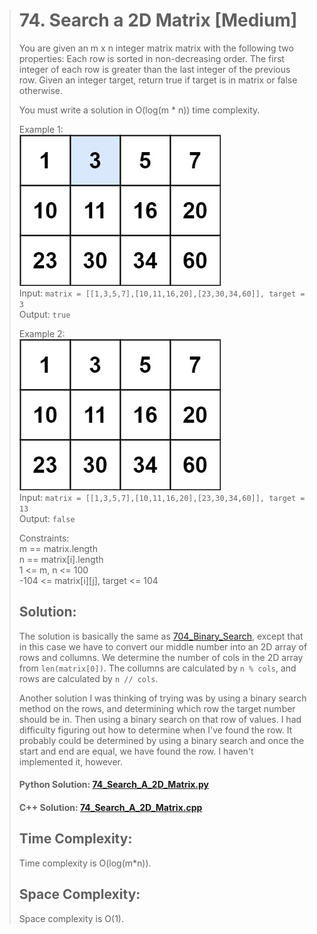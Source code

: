 ># 74. Search a 2D Matrix [Medium]
>You are given an m x n integer matrix matrix with the following two properties:
>Each row is sorted in non-decreasing order.
>The first integer of each row is greater than the last integer of the previous row.
>Given an integer target, return true if target is in matrix or false otherwise.
>
>You must write a solution in O(log(m * n)) time complexity.
>
>Example 1:  
>![image](/images/mat.jpg)  
>Input: ```matrix = [[1,3,5,7],[10,11,16,20],[23,30,34,60]], target = 3```  
>Output: ```true```  
>
>Example 2:  
>![image](/images/mat2.jpg)  
>Input: ```matrix = [[1,3,5,7],[10,11,16,20],[23,30,34,60]], target = 13```  
>Output: ```false```  
> 
>Constraints:  
>m == matrix.length  
>n == matrix[i].length  
>1 <= m, n <= 100  
>-104 <= matrix[i][j], target <= 104  
>
>## Solution:
>The solution is basically the same as [704_Binary_Search](/markdown/704_Binary_Search.md), except that in this case we have to convert our middle number into an 2D array of rows and collumns. We determine the number of cols in the 2D array from ```len(matrix[0])```. The collumns are calculated by ```n % cols```, and rows are calculated by ```n // cols```.
>
>Another solution I was thinking of trying was by using a binary search method on the rows, and determining which row the target number should be in. Then using a binary search on that row of values. I had difficulty figuring out how to determine when I've found the row. It probably could be determined by using a binary search and once the start and end are equal, we have found the row. I haven't implemented it, however.
>
>#### Python Solution: [74_Search_A_2D_Matrix.py](/python/74_Search_A_2D_Matrix.py)
>#### C++ Solution: [74_Search_A_2D_Matrix.cpp](/c++/74_Search_A_2D_Matrix.cpp)
>
>## Time Complexity:
>Time complexity is O(log(m*n)).
>
>## Space Complexity:
>Space complexity is O(1).